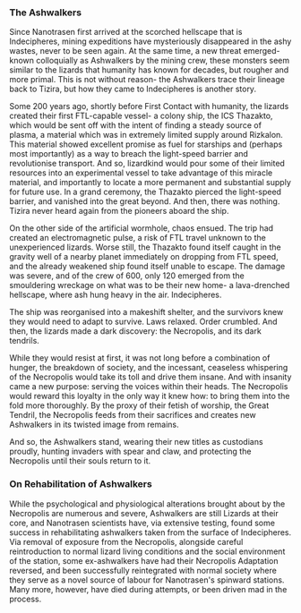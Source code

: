 ### The Ashwalkers
Since Nanotrasen first arrived at the scorched hellscape that is Indecipheres, mining expeditions have mysteriously disappeared in the ashy wastes, never to be seen again. At the same time, a new threat emerged- known colloquially as Ashwalkers by the mining crew, these monsters seem similar to the lizards that humanity has known for decades, but rougher and more primal. This is not without reason- the Ashwalkers trace their lineage back to Tizira, but how they came to Indecipheres is another story.

Some 200 years ago, shortly before First Contact with humanity, the lizards created their first FTL-capable vessel- a colony ship, the ICS Thazakto, which would be sent off with the intent of finding a steady source of plasma, a material which was in extremely limited supply around Rizkalon. This material showed excellent promise as fuel for starships and (perhaps most importantly) as a way to breach the light-speed barrier and revolutionise transport. And so, lizardkind would pour some of their limited resources into an experimental vessel to take advantage of this miracle material, and importantly to locate a more permanent and substantial supply for future use. In a grand ceremony, the Thazakto pierced the light-speed barrier, and vanished into the great beyond. And then, there was nothing. Tizira never heard again from the pioneers aboard the ship.

On the other side of the artificial wormhole, chaos ensued. The trip had created an electromagnetic pulse, a risk of FTL travel unknown to the unexperienced lizards. Worse still, the Thazakto found itself caught in the gravity well of a nearby planet immediately on dropping from FTL speed, and the already weakened ship found itself unable to escape. The damage was severe, and of the crew of 600, only 120 emerged from the smouldering wreckage on what was to be their new home- a lava-drenched hellscape, where ash hung heavy in the air. Indecipheres.

The ship was reorganised into a makeshift shelter, and the survivors knew they would need to adapt to survive. Laws relaxed. Order crumbled. And then, the lizards made a dark discovery: the Necropolis, and its dark tendrils.

While they would resist at first, it was not long before a combination of hunger, the breakdown of society, and the incessant, ceaseless whispering of the Necropolis would take its toll and drive them insane. And with insanity came a new purpose: serving the voices within their heads. The Necropolis would reward this loyalty in the only way it knew how: to bring them into the fold more thoroughly. By the proxy of their fetish of worship, the Great Tendril, the Necropolis feeds from their sacrifices and creates new Ashwalkers in its twisted image from remains.

And so, the Ashwalkers stand, wearing their new titles as custodians proudly, hunting invaders with spear and claw, and protecting the Necropolis until their souls return to it.

### On Rehabilitation of Ashwalkers

While the psychological and physiological alterations brought about by the Necropolis are numerous and severe, Ashwalkers are still Lizards at their core, and Nanotrasen scientists have, via extensive testing, found some success in rehabilitating ashwalkers taken from the surface of Indecipheres. Via removal of exposure from the Necropolis, alongside careful reintroduction to normal lizard living conditions and the social environment of the station, some ex-ashwalkers have had their Necropolis Adaptation reversed, and been successfully reintegrated with normal society where they serve as a novel source of labour for Nanotrasen's spinward stations. Many more, however, have died during attempts, or been driven mad in the process.